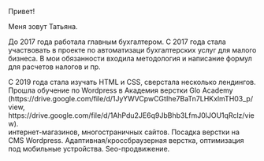 
Привет!
<p>Меня зовут Татьяна. </p>
<p>До 2017 года работала главным бухгалтером. С 2017 года стала участвовать в проекте по автоматизаци бухгалтерских услуг для малого бизнеса. В мои обязанности входила методология и написание формул для расчетов налогов и пр.</p>
<p>С 2019 года стала изучать НТML и СSS, сверстала несколько лендингов. Прошла обучение по Wordpress в Академия верстки Glo Academy <br>(https://drive.google.com/file/d/1JyYWVCpwCGtIhe7BaTn7LHKxlmTH03_p/view,  <br> https://drive.google.com/file/d/1AhPdu2JE6q9JbBhb3LfmJ0lJOU1qRclz/view).<br> интернет-магазинов, многостраничных сайтов. Посадка верстки на CMS Wordpress. Адаптивная/кроссбраузерная верстка, оптимизация под мобильные устройства. Seo-продвижение.</p>

<!--
**vodilova741109/vodilova741109** is a ✨ _special_ ✨ repository because its `README.md` (this file) appears on your GitHub profile.

Here are some ideas to get you started:

- 🔭 I’m currently working on ...
- 🌱 I’m currently learning ...
- 👯 I’m looking to collaborate on ...
- 🤔 I’m looking for help with ...
- 💬 Ask me about ...
- 📫 How to reach me: ...
- 😄 Pronouns: ...
- ⚡ Fun fact: ...
-->
